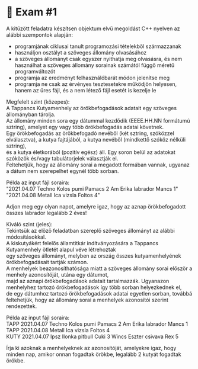 # 📓 Exam #1

A kitűzött feladatra készítsen objektum elvű megoldást C++ nyelven az alábbi szempontok alapján:  
- programjának ciklusai tanult programozási tételekből származzanak  
- használjon osztályt a szöveges állomány olvasásához  
- a szöveges állományt csak egyszer nyithatja meg olvasásra, és nem használhat a szöveges állomány sorainak számától függő méretű programváltozót  
- programja az eredményt felhasználóbarát módon jelenítse meg  
- programja ne csak az érvényes tesztesetekre működjön helyesen, hanem az üres fájl, és a nem létező fájl esetét is kezelje le  

Megfelelt szint (közepes):  
A Tappancs Kutyamenhely az örökbefogadások adatait egy szöveges állományban tárolja.  
Az állomány minden sora egy dátummal kezdődik (EEEE.HH.NN formátumú sztring), amelyet egy vagy több örökbefogadás adatai követnek.  
Egy örökbefogadás az örökbefogadó nevéből (két sztring, szóközzel elválasztva), a kutya fajtájából, a kutya nevéből (mindkettő szóköz nélküli sztring),  
és a kutya életkorából (pozitív egész) áll. Egy soron belül az adatokat szóközök és/vagy tabulátorjelek választják el.  
Feltehetjük, hogy az állomány sorai a megadott formában vannak, ugyanaz a dátum nem szerepelhet egynél több sorban.  
  
Példa az input fájl soraira:  
"2021.04.07 Techno Kolos pumi Pamacs 2 Am Erika labrador Mancs 1"  
"2021.04.08 Metall Ica vizsla Foltos 4"  
  
Adjon meg egy olyan napot, amelyre igaz, hogy az aznap örökbefogadott összes labrador legalább 2 éves!  
  
Kiváló szint (jeles):   
Tekintsük az előző feladatban szereplő szöveges állományt az alábbi módosításokkal.  
A kiskutyákért felelős államtitkár indítványozására a Tappancs Kutyamenhely ötletét alapul véve létrehoztak  
egy szöveges állományt, melyben az ország összes kutyamenhelyének örökbefogadásait tartják számon.  
A menhelyek beazonosíthatósága miatt a szöveges állomány sorai először a menhely azonosítóját, utána egy dátumot,  
majd az aznapi örökbefogadások adatait tartalmazzák. Ugyanazon menhelyhez tartozó örökbefogadások így több sorban helyezkednek el,   
de egy dátumhoz tartozó örökbefogadások adatai egyetlen sorban, továbbá feltehetjük, hogy az állomány sorai a menhelyek azonosítói szerint rendezettek.  
  
Példa az input fájl soraira:  
TAPP 2021.04.07 Techno Kolos pumi Pamacs 2 Am Erika labrador Mancs 1  
TAPP 2021.04.08 Metall Ica vizsla Foltos 4  
KUTY 2021.04.07 Ipsz Ilonka pitbull Cuki 3 Wincs Eszter csivava Rex 5  
  
Írja ki azoknak a menhelyeknek az azonosítóját, amelyekre igaz, hogy minden nap, amikor onnan fogadtak örökbe, legalább 2 kutyát fogadtak örökbe.  
  
